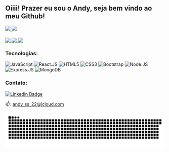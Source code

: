 ## Oiiii! Prazer eu sou o Andy, seja bem vindo ao meu Github!  
 <div>
  <a href="https://github.com/AndySS-Maker">
  <img height="180em" src="https://github-readme-stats.vercel.app/api?username=AndySS-Maker&show_icons=true&theme=great-gatsby&include_all_commits=true&count_private=true"/>
  <img height="180em" src="https://github-readme-stats.vercel.app/api/top-langs/?username=AndySS-Maker&layout=compact&langs_count=7&theme=great-gatsby"/>
</div>

 </br>
 <a href="https://github.com/AndySS-Maker/aluga-mais">
  <img align="center" src="https://github-readme-stats.vercel.app/api/pin/?username=AndySS-Maker&repo=aluga-mais&theme=great-gatsby" />
 </a>
 <a href="https://github.com/AndySS-Maker/the-circle-front-end">
  <img align="center" src="https://github-readme-stats.vercel.app/api/pin/?username=AndySS-Maker&repo=the-circle-front-end&theme=great-gatsby" />
 </a>
 <a href="https://github.com/AndySS-Maker/projectSecondLife">
  <img align="center" src="https://github-readme-stats.vercel.app/api/pin/?username=AndySS-Maker&repo=projectSecondLife&theme=great-gatsby" />
 </a>
 
 ### Tecnologias:

![JavaScript](https://img.shields.io/badge/JavaScript-F7DF1E?style=for-the-badge&logo=javascript&logoColor=black)
![React.JS](https://img.shields.io/badge/React-20232A?style=for-the-badge&logo=react&logoColor=61DAFB)
![HTML5](https://img.shields.io/badge/HTML5-E34F26?style=for-the-badge&logo=html5&logoColor=white)
![CSS3](https://img.shields.io/badge/CSS3-1572B6?style=for-the-badge&logo=css3&logoColor=white)
![Bootstrap](https://img.shields.io/badge/Bootstrap-563D7C?style=for-the-badge&logo=bootstrap&logoColor=white)
![Node.JS](https://img.shields.io/badge/Node.js-339933?style=for-the-badge&logo=nodedotjs&logoColor=white)
![Express.JS](https://img.shields.io/badge/Express.js-000000?style=for-the-badge&logo=express&logoColor=white)
![MongoDB](https://img.shields.io/badge/MongoDB-4EA94B?style=for-the-badge&logo=mongodb&logoColor=white)

### Contato:

[![Linkedin Badge](https://img.shields.io/badge/LinkedIn-0077B5?style=for-the-badge&logo=linkedin&logoColor=white)](https://www.linkedin.com/in/anderson-dos-santos-/)

📫: andy_ss_22@icloud.com
 
  ![Snake animation](https://github.com/flememaia/flememaia/blob/output/github-contribution-grid-snake.svg)
